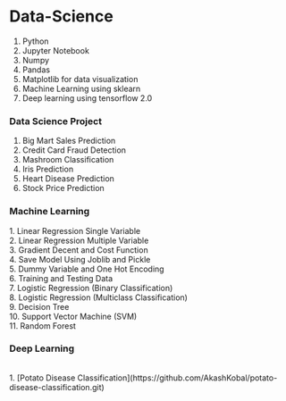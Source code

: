 # Data-Science 
1) Python
2) Jupyter Notebook
3) Numpy
4) Pandas
5) Matplotlib for data visualization 
6)  Machine Learning using sklearn
7) Deep learning using tensorflow 2.0 

<h3>Data Science Project</h3>
  
1. Big Mart Sales Prediction<br> 
2. Credit Card Fraud Detection<br>  
3. Mashroom Classification<br>
4. Iris Prediction<br>
5. Heart Disease Prediction<br> 
6. Stock Price Prediction<br>

<h3> Machine Learning</h3>
1. Linear Regression Single Variable<br>
2. Linear Regression Multiple Variable<br>
3. Gradient Decent and Cost Function<br>
4. Save Model Using Joblib and Pickle<br>
5. Dummy Variable and One Hot Encoding<br>
6. Training and Testing Data<br>
7. Logistic Regression (Binary Classification)<br>
8. Logistic Regression (Multiclass Classification)<br>
9. Decision Tree<br>
10. Support Vector Machine (SVM)<br>
11. Random Forest<br>

<h3> Deep Learning</h3><br>
1. [Potato Disease Classification](https://github.com/AkashKobal/potato-disease-classification.git)
